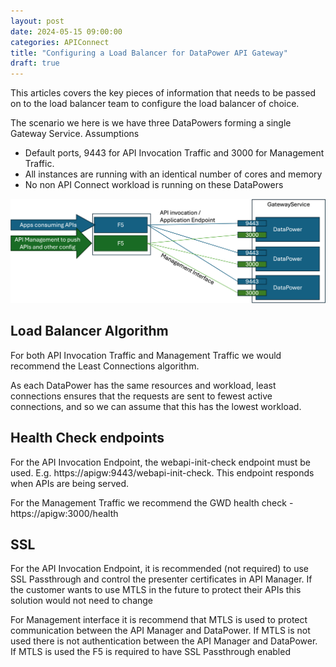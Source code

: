 ```yaml
---
layout: post
date: 2024-05-15 09:00:00
categories: APIConnect
title: "Configuring a Load Balancer for DataPower API Gateway"
draft: true
---
```


This articles covers the key pieces of information that needs to be passed on to the load balancer team to configure the load balancer of choice.

<!--more-->
The scenario we here is we have three DataPowers forming a single Gateway Service.
Assumptions
* Default ports, 9443 for API Invocation Traffic and 3000 for Management Traffic.
* All instances are running with an identical number of cores and memory
* No non API Connect workload is running on these DataPowers

![/images/F5DP.png](/images/F5DP.png)

## Load Balancer Algorithm

For both API Invocation Traffic and Management Traffic we would recommend the Least Connections algorithm.

As each DataPower has the same resources and workload, least connections ensures that the requests are sent to fewest active connections, and so we can assume that this has the lowest workload.

## Health Check endpoints

For the API Invocation Endpoint,  the webapi-init-check endpoint must be used. E.g.  https://apigw:9443/webapi-init-check. This endpoint responds when APIs are being served.

For the Management Traffic we recommend the GWD health check - https://apigw:3000/health

## SSL

For the API Invocation Endpoint, it is recommended (not required) to use SSL Passthrough and control the presenter certificates in API Manager. If the customer wants to use MTLS in the future to protect their APIs this solution would not need to change

For Management interface it is recommend that MTLS is used to protect communication between the API Manager and DataPower. If MTLS is not used there is not authentication between the API Manager and DataPower. If MTLS is used the F5 is required to have SSL Passthrough enabled
